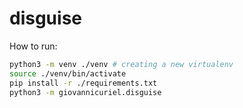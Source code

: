 # disguise

How to run:

```bash
python3 -m venv ./venv # creating a new virtualenv
source ./venv/bin/activate
pip install -r ./requirements.txt
python3 -m giovannicuriel.disguise
```
